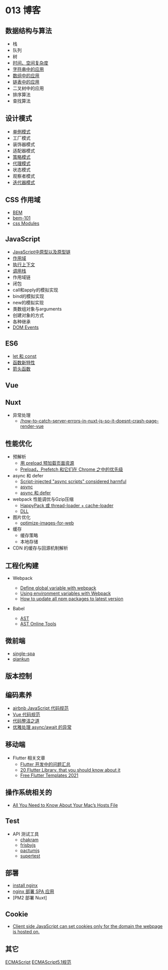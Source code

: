 # 013 博客

## 数据结构与算法

  * 栈
  * 队列
  * 树
  * [时间、空间复杂度](https://github.com/wangjing013/blog/issues/12)
  * [字符串中的应用](https://github.com/wangjing013/blog/issues/26)
  * [数组中的应用](https://github.com/wangjing013/blog/issues/31)
  * [链表中的应用](https://github.com/wangjing013/blog/issues/23)
  * 二叉树中的应用
  * 排序算法
  * 查找算法

## 设计模式

  * [单例模式](https://github.com/wangjing013/blog/issues/15)
  * 工厂模式
  * 装饰器模式
  * 适配器模式
  * [策略模式](https://github.com/wangjing013/blog/issues/63)
  * [代理模式](https://github.com/wangjing013/blog/issues/64)
  * 状态模式
  * 观察者模式
  * [迭代器模式](https://github.com/wangjing013/blog/issues/65)
  
## CSS 作用域

 * [BEM](http://getbem.com/introduction/)
 * [bem-101](https://css-tricks.com/bem-101/)
 * [css Modules](https://github.com/wangjing013/blog/issues/30)

## JavaScript 

  * [JavaScript中原型以及原型链](https://github.com/wangjing013/blog/issues/28)
  * [作用域](https://github.com/wangjing013/blog/issues/58)
  * [执行上下文](https://github.com/wangjing013/blog/issues/54)
  * [调用栈](https://github.com/wangjing013/blog/issues/55)
  * 作用域链
  * 闭包
  * call和apply的模拟实现
  * bind的模拟实现
  * new的模拟实现
  * 类数组对象与arguments
  * 创建对象的方式
  * 各种继承
  * [DOM Events](https://domevents.dev)

## ES6
  * [let 和 const](https://github.com/wangjing013/blog/issues/38)
  * [函数新特性](https://github.com/wangjing013/blog/issues/40)
  * [箭头函数](https://github.com/wangjing013/blog/issues/39)
## Vue
## Nuxt
  * 异常处理
    * [/how-to-catch-server-errors-in-nuxt-js-so-it-doesnt-crash-page-render-vue](https://stackoverflow.com/questions/66030282/how-to-catch-server-errors-in-nuxt-js-so-it-doesnt-crash-page-render-vue)  
## 性能优化
  * 预解析
    * [用 preload 预加载页面资源](https://juejin.cn/post/6844903562070196237)
    * [Preload，Prefetch 和它们在 Chrome 之中的优先级](https://github.com/xitu/gold-miner/blob/master/TODO/preload-prefetch-and-priorities-in-chrome.md)
  * async 和 defer
    * [Script-injected "async scripts" considered harmful](https://www.igvita.com/2014/05/20/script-injected-async-scripts-considered-harmful/)
    * [async](https://medium.com/@vschroeder/javascript-how-to-execute-code-from-an-asynchronously-loaded-script-although-when-it-is-not-bebcbd6da5ea)
    * [async 和 defer](https://javascript.info/script-async-defer)
  * webpack 性能调优与Gzip压缩
    * [HappyPack 或 thread-loader + cache-loader](https://medium.com/webpack/typescript-webpack-super-pursuit-mode-83cc568dea79)
    * [DLL](https://survivejs.com/blog/dll-interview/)
  * 图片优化
    * [optimize-images-for-web](https://kinsta.com/blog/optimize-images-for-web/)  
  * 缓存 
    * 缓存策略
    * 本地存储
  * CDN 的缓存与回源机制解析
## 工程化构建
  * Webpack
    * [Define global variable with webpack](https://stackoverflow.com/questions/37656592/define-global-variable-with-webpack)
    * [Using environment variables with Webpack](https://prateeksurana.me/blog/using-environment-variables-with-webpack/#the-env-file)
    * [How to update all npm packages to latest version](https://reactgo.com/update-npm-packages-latest/)
   
  * Babel
    * [AST](https://medium.com/@dinis.cruz/ast-abstract-syntax-tree-538aa146c53b)
    * [AST Online Tools](https://astexplorer.net/)

## 微前端
* [single-spa](https://zh-hans.single-spa.js.org/)
* [qiankun](https://qiankun.umijs.org/zh/api)

## 版本控制
## 编码素养
 * [airbnb JavaScript 代码规范](https://github.com/airbnb/javascript)
 * [Vue 代码规范](https://github.com/wangjing013/blog/issues/24)
 * [代码整洁之道](https://github.com/ryanmcdermott/clean-code-javascript)
 * [优雅处理 async/await 的异常](https://github.com/wangjing013/blog/issues/37)

## 移动端

* Flutter 相关文章
  * [Flutter 开发中的问题汇总](https://github.com/wangjing013/blog/issues/34) 
  * [20 Flutter Library, that you should know about it](https://shirsh94.medium.com/20-flutter-library-that-you-should-know-about-it-8f3d33a08817)
  * [Free Flutter Templates 2021](https://dev.to/pablonax/free-flutter-templates-2021-2hm0)

## 操作系统相关的
 * [All You Need to Know About Your Mac’s Hosts File](https://www.cleverfiles.com/howto/hosts-file-mac.html)

## Test

 * API 测试工具
   * [chakram](http://dareid.github.io/chakram/)
   * [frisbyjs](https://docs.frisbyjs.com/)
   * [pactumjs](https://pactumjs.github.io/)
   * [supertest](https://github.com/visionmedia/supertest)
   
## 部署
   * [install nginx](https://github.com/wangjing013/blog/issues/35)
   * [nginx 部署 SPA 应用](https://github.com/wangjing013/blog/issues/36)
   * [PM2 部署 Nuxt]

## Cookie
 * [Client side JavaScript can set cookies only for the domain the webpage is hosted on.](https://stackoverflow.com/questions/31074620/setting-cookie-for-different-domain-from-javascript)

## 其它
   [ECMAScript](https://tc39.es/ecma262/multipage/#sec-intro)
   [ECMAScript5.1规范](http://yanhaijing.com/es5/#null)
